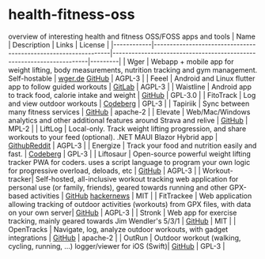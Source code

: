 # health-fitness-oss
overview of interesting health and fitness OSS/FOSS apps and tools
| Name       | Description                                                    | Links                                                                 | License |
|------------|----------------------------------------------------------------|----------------------------------------------------------------------|---------|
| Wger       | Webapp + mobile app for weight lifting, body measurements, nutrition tracking and gym management. Self-hostable | [wger.de](https://wger.de)    [GitHub](https://github.com/wger-project)                                          | AGPL-3    |
| Feeel      | Android and Linux flutter app to follow guided workouts       | [GitLab](https://gitlab.com/enjoyingfoss/feeel)                       |      AGPL-3   |
| Waistline  | Android app to track food, calorie intake and weight       | [GitHub](https://github.com/davidhealey/waistline)                    | GPL-3.0 |
| FitoTrack  | Log and view outdoor workouts                                 | [Codeberg](https://codeberg.org/jannis/FitoTrack)                    |     GPL-3    |
| Tapiriik   | Sync between many fitness services                            | [GitHub](https://github.com/cpfair/tapiriik)                          |   apache-2      |
| Elevate    | Web/Mac/Windows analytics and other additional features around Strava and relive | [GitHub](https://github.com/thomaschampagne/elevate)                  |      MPL-2   |
| LiftLog    | Local-only. Track weight lifting progression, and share workouts to your feed (optional). .NET MAUI Blazor Hybrid app | [Github](https://github.com/LiamMorrow/LiftLog)[Reddit](https://www.reddit.com/r/opensource/comments/17vp9pp/liftlog_an_easy_to_use_open_source_gym_tracking/) | AGPL-3    |
| Energize   | Track your food and nutrition easily and fast.               | [Codeberg](https://codeberg.org/epinez/Energize)                     |      GPL-3   |
| Liftosaur | Open-source powerful weight lifting tracker PWA for coders. uses a script language to program your own logic for progressive overload, deloads, etc | [GitHub](https://github.com/astashov/liftosaur)                      |    AGPL-3     |
| Workout-tracker| Self-hosted, all-inclusive workout tracking web application for personal use (or family, friends), geared towards running and other GPX-based activities | [GitHub](https://github.com/jovandeginste/workout-tracker)    [hackernews](https://news.ycombinator.com/item?id=39549194) | MIT |
| FitTrackee | Web application allowing tracking of outdoor activities (workouts) from GPX files, with data on your own server| [GitHub](https://github.com/SamR1/FitTrackee)      |       AGPL-3  |
| Stronk | Web app for exercise tracking, mainly geared towards Jim Wendler's 5/3/1 | [GitHub](https://github.com/bcspragu/stronk) | MIT |
| OpenTracks | Navigate, log, analyze outdoor workouts, with gadget integrations | [GitHub](https://github.com/OpenTracksApp/OpenTracks) | apache-2 |
| OutRun | Outdoor workout (walking, cycling, running, ...) logger/viewer for iOS (Swift)| [GitHub](https://github.com/timfraedrich/OutRun) | GPL-3 |
